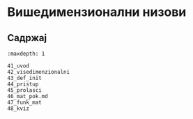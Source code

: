 # Вишедимензионални низови

## Садржај

```{toctree}
:maxdepth: 1

41_uvod
42_visedimenzionalni
43_def_init
44_pristup
45_prolasci
46_mat_pok.md
47_funk_mat
48_kviz
```
